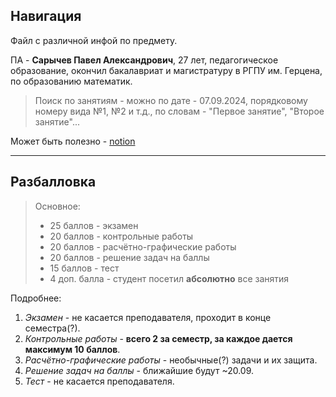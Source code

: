 ## Навигация

Файл с различной инфой по предмету.

ПА - **Сарычев Павел Александрович**, 27 лет, педагогическое образование, окончил бакалавриат и магистратуру в РГПУ им. Герцена, по образованию математик.

>Поиск по занятиям - можно по дате - 07.09.2024, порядковому номеру вида №1, №2 и т.д., по словам - "Первое занятие", "Второе занятие"...

Может быть полезно - [notion](https://signsp.notion.site/8b57f2aa8d2d440e9215ef8c14fef809)

---
## Разбалловка

>Основное:
> - 25 баллов - экзамен
> - 20 баллов - контрольные работы
> - 20 баллов - расчётно-графические работы
> - 20 баллов - решение задач на баллы
> - 15 баллов - тест
> - 4 доп. балла - студент посетил **абсолютно** все занятия

Подробнее:
1. _Экзамен_ - не касается преподавателя, проходит в конце семестра(?).
2. _Контрольные работы_ - **всего 2 за семестр, за каждое дается максимум 10 баллов**.
3. _Расчётно-графические работы_ - необычные(?) задачи и их защита.
4. _Решение задач на баллы_ - ближайшие будут ~20.09.
5. _Тест_ - не касается преподавателя.